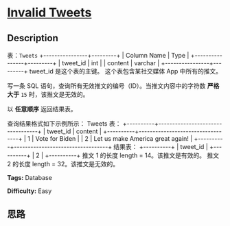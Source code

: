# [Invalid Tweets][title]

## Description

表：`Tweets`
            +----------------+---------+    | Column Name    | Type    |    +----------------+---------+    | tweet_id       | int     |    | content        | varchar |    +----------------+---------+    tweet_id 是这个表的主键。    这个表包含某社交媒体 App 中所有的推文。

写一条 SQL 语句，查询所有无效推文的编号（ID）。当推文内容中的字符数 **严格大于** `15` 时，该推文是无效的。

以 **任意顺序** 返回结果表。

查询结果格式如下示例所示：
            Tweets 表：    +----------+----------------------------------+    | tweet_id | content                          |    +----------+----------------------------------+    | 1        | Vote for Biden                   |    | 2        | Let us make America great again! |    +----------+----------------------------------+        结果表：    +----------+    | tweet_id |    +----------+    | 2        |    +----------+    推文 1 的长度 length = 14。该推文是有效的。    推文 2 的长度 length = 32。该推文是无效的。    


**Tags:** Database

**Difficulty:** Easy

## 思路

[title]: https://leetcode-cn.com/problems/invalid-tweets
